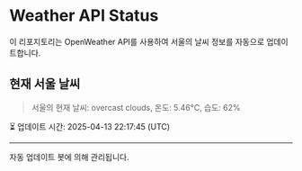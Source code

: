 
# Weather API Status

이 리포지토리는 OpenWeather API를 사용하여 서울의 날씨 정보를 자동으로 업데이트합니다.

## 현재 서울 날씨
> 서울의 현재 날씨: overcast clouds, 온도: 5.46°C, 습도: 62%

⏳ 업데이트 시간: 2025-04-13 22:17:45 (UTC)

---
자동 업데이트 봇에 의해 관리됩니다.
